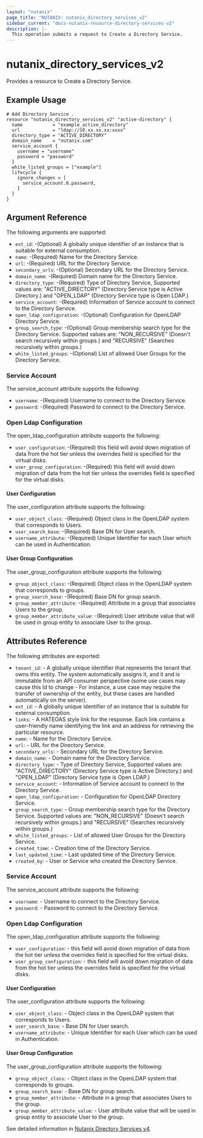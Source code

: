 ```yaml
---
layout: "nutanix"
page_title: "NUTANIX: nutanix_directory_services_v2"
sidebar_current: "docs-nutanix-resource-directory-services-v2"
description: |-
  This operation submits a request to Create a Directory Service.
---
```


# nutanix_directory_services_v2

Provides a resource to Create a Directory Service.

## Example Usage

``` hcl
# Add Directory Service .
resource "nutanix_directory_services_v2" "active-directory" {
  name           = "example_active_directory"
  url            = "ldap://10.xx.xx.xx:xxxx"
  directory_type = "ACTIVE_DIRECTORY"
  domain_name    = "nutanix.com"
  service_account {
    username = "username"
    password = "password"
  }
  white_listed_groups = ["example"]
  lifecycle {
    ignore_changes = [
      service_account.0.password,
    ]
  }
}
```

## Argument Reference
The following arguments are supported:


* `ext_id`: -(Optional) A globally unique identifier of an instance that is suitable for external consumption.
* `name`: -(Required) Name for the Directory Service.
* `url`: -(Required) URL for the Directory Service.
* `secondary_urls`: -(Optional) Secondary URL for the Directory Service.
* `domain_name`: -(Required) Domain name for the Directory Service.
* `directory_type`: -(Required) Type of Directory Service, Supported values are: "ACTIVE_DIRECTORY" (Directory Service type is Active Directory.) and "OPEN_LDAP" (Directory Service type is Open LDAP.)
* `service_account`: -(Required) Information of Service account to connect to the Directory Service.
* `open_ldap_configuration`: -(Optional) Configuration for OpenLDAP Directory Service.
* `group_search_type`: -(Optional) Group membership search type for the Directory Service. Supported values are: "NON_RECURSIVE" (Doesn't search recursively within groups.) and "RECURSIVE" (Searches recursively within groups.)
* `white_listed_groups`: -(Optional) List of allowed User Groups for the Directory Service.


### Service Account

The service_account attribute supports the following:

* `username`: -(Required) Username to connect to the Directory Service.
* `password`: -(Required) Password to connect to the Directory Service.


### Open Ldap Configuration

The open_ldap_configuration attribute supports the following:

* `user_configuration`: -(Required) this field will avoid down migration of data from the hot tier unless the overrides field is specified for the virtual disks.
* `user_group_configuration`: -(Required) this field will avoid down migration of data from the hot tier unless the overrides field is specified for the virtual disks.

#### User Configuration

The user_configuration attribute supports the following:

* `user_object_class`: -(Required) Object class in the OpenLDAP system that corresponds to Users.
* `user_search_base`: -(Required) Base DN for User search.
* `username_attribute`: -(Required) Unique Identifier for each User which can be used in Authentication.

#### User Group Configuration

The user_group_configuration attribute supports the following:

* `group_object_class`: -(Required) Object class in the OpenLDAP system that corresponds to groups.
* `group_search_base`: -(Required) Base DN for group search.
* `group_member_attribute`: -(Required) Attribute in a group that associates Users to the group.
* `group_member_attribute_value`: -(Required) User attribute value that will be used in group entity to associate User to the group.


## Attributes Reference
The following attributes are exported:


* `tenant_id`: - A globally unique identifier that represents the tenant that owns this entity. The system automatically assigns it, and it and is immutable from an API consumer perspective (some use cases may cause this Id to change - For instance, a use case may require the transfer of ownership of the entity, but these cases are handled automatically on the server).
* `ext_id`: - A globally unique identifier of an instance that is suitable for external consumption.
* `links`: - A HATEOAS style link for the response. Each link contains a user-friendly name identifying the link and an address for retrieving the particular resource.
* `name`: - Name for the Directory Service.
* `url`: - URL for the Directory Service.
* `secondary_urls`: - Secondary URL for the Directory Service.
* `domain_name`: - Domain name for the Directory Service.
* `directory_type`: - Type of Directory Service, Supported values are: "ACTIVE_DIRECTORY" (Directory Service type is Active Directory.) and "OPEN_LDAP" (Directory Service type is Open LDAP.)
* `service_account`: - Information of Service account to connect to the Directory Service.
* `open_ldap_configuration`: - Configuration for OpenLDAP Directory Service.
* `group_search_type`: - Group membership search type for the Directory Service. Supported values are: "NON_RECURSIVE" (Doesn't search recursively within groups.) and "RECURSIVE" (Searches recursively within groups.)
* `white_listed_groups`: - List of allowed User Groups for the Directory Service.
* `created_time`: - Creation time of the Directory Service.
* `last_updated_time`: - Last updated time of the Directory Service.
* `created_by`: - User or Service who created the Directory Service.

### Service Account

The service_account attribute supports the following:

* `username`: - Username to connect to the Directory Service.
* `password`: - Password to connect to the Directory Service.


### Open Ldap Configuration

The open_ldap_configuration attribute supports the following:

* `user_configuration`: - this field will avoid down migration of data from the hot tier unless the overrides field is specified for the virtual disks.
* `user_group_configuration`: - this field will avoid down migration of data from the hot tier unless the overrides field is specified for the virtual disks.

#### User Configuration

The user_configuration attribute supports the following:

* `user_object_class`: - Object class in the OpenLDAP system that corresponds to Users.
* `user_search_base`: - Base DN for User search.
* `username_attribute`: - Unique Identifier for each User which can be used in Authentication.

#### User Group Configuration

The user_group_configuration attribute supports the following:

* `group_object_class`: - Object class in the OpenLDAP system that corresponds to groups.
* `group_search_base`: - Base DN for group search.
* `group_member_attribute`: - Attribute in a group that associates Users to the group.
* `group_member_attribute_value`: - User attribute value that will be used in group entity to associate User to the group.


See detailed information in [Nutanix Directory Services v4](https://developers.nutanix.com/api-reference?namespace=iam&version=v4.0#tag/DirectoryServices/operation/createDirectoryService).
